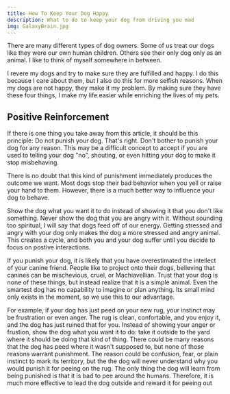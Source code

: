 ```yaml
---
title: How To Keep Your Dog Happy
description: What to do to keep your dog from driving you mad
img: GalaxyBrain.jpg
---
```


There are many different types of dog owners. Some of us treat our dogs like they were our own human children. Others see their only dog only as an animal. I like to think of myself somewhere in between.

I revere my dogs and try to make sure they are fulfilled and happy. I do this because I care about them, but I also do this for more selfish reasons. When my dogs are not happy, they make it my problem. By making sure they have these four things, I make my life easier while enriching the lives of my pets.

## Positive Reinforcement

If there is one thing you take away from this article, it should be this principle: Do not punish your dog. That's right. Don't bother to punish your dog for any reason. This may be a difficult concept to accept if you are used to telling your dog "no", shouting, or even hitting your dog to make it stop misbehaving.

There is no doubt that this kind of punishment immediately produces the outcome we want. Most dogs stop their bad behavior when you yell or raise your hand to them. However, there is a much better way to influence your dog to behave.

Show the dog what you want it to do instead of showing it that you don't like something. Never show the dog that you are angry with it. Without sounding too spiritual, I will say that dogs feed off of our energy. Getting stressed and angry with your dog only makes the dog a more stressed and angry animal. This creates a cycle, and both you and your dog suffer until you decide to focus on postive interactions.

If you punish your dog, it is likely that you have overestimated the intellect of your canine friend. People like to project onto their dogs, believing that canines can be mischevious, cruel, or Machiavellian. Trust that your dog is none of these things, but instead realize that it is a simple animal. Even the smartest dog has no capability to imagine or plan anything. Its small mind only exists in the moment, so we use this to our advantage.

For example, if your dog has just peed on your new rug, your instinct may be frustration or even anger. The rug is clean, confortable, and you enjoy it, and the dog has just ruined that for you. Instead of showing your anger or frustion, show the dog what you want it to do: take it outside to the yard where it should be doing that kind of thing. There could be many reasons that the dog has peed where it wasn't supposed to, but none of those reasons warrant punishment. The reason could be confusion, fear, or plain instinct to mark its territory, but the the dog will never understand why you would punish it for peeing on the rug. The only thing the dog will learn from being punished is that it is bad to pee around the humans. Therefore, it is much more effective to lead the dog outside and reward it for peeing out 

